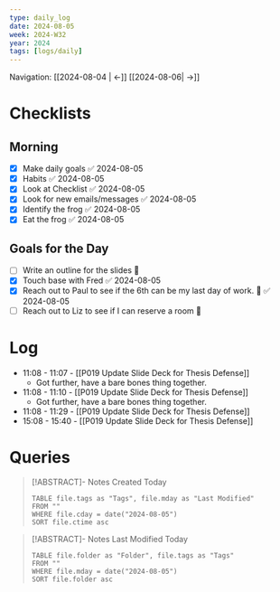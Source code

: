 ```yaml
---
type: daily_log
date: 2024-08-05
week: 2024-W32
year: 2024
tags: [logs/daily]
---
```

Navigation: [[2024-08-04 | <-]] [[2024-08-06| ->]]

# Checklists
## Morning
- [x] Make daily goals ✅ 2024-08-05
- [x] Habits ✅ 2024-08-05
- [x] Look at Checklist ✅ 2024-08-05
- [x] Look for new emails/messages ✅ 2024-08-05
- [x] Identify the frog ✅ 2024-08-05
- [x] Eat the frog ✅ 2024-08-05

## Goals for the Day
- [ ] Write an outline for the slides 🐸
- [x] Touch base with Fred ✅ 2024-08-05
- [x] Reach out to Paul to see if the 6th can be my last day of work. 🐸 ✅ 2024-08-05
- [ ] Reach out to Liz to see if I can reserve a room 🐸

# Log
- 11:08 - 11:07 - [[P019 Update Slide Deck for Thesis Defense]]
    - Got further, have a bare bones thing together. 
- 11:08 - 11:10 - [[P019 Update Slide Deck for Thesis Defense]]
    - Got further, have a bare bones thing together. 
- 11:08 - 11:29 - [[P019 Update Slide Deck for Thesis Defense]]
- 15:08 - 15:40 - [[P019 Update Slide Deck for Thesis Defense]]

# Queries
> [!ABSTRACT]- Notes Created Today
> ```dataview
> TABLE file.tags as "Tags", file.mday as "Last Modified"
> FROM ""
> WHERE file.cday = date("2024-08-05")
> SORT file.ctime asc
> ```

> [!ABSTRACT]- Notes Last Modified Today
> ```dataview
> TABLE file.folder as "Folder", file.tags as "Tags"
> FROM ""
> WHERE file.mday = date("2024-08-05")
> SORT file.folder asc
> ```
